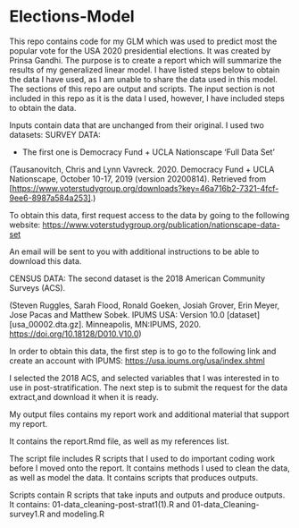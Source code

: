 # Elections-Model
This repo contains code for my GLM which was used to predict most the popular vote for the USA 2020 presidential elections. It was created by Prinsa Gandhi. The purpose is to create a report which will summarize the results of my generalized linear model. I have listed steps below to obtain the data I have used, as I am unable to share the data used in this model. The sections of this repo are output and scripts. The input section is not included in this repo as it is the data I used, however, I have included steps to obtain the data. 

Inputs contain data that are unchanged from their original. I used two datasets:
SURVEY DATA:
- The first one is Democracy Fund + UCLA Nationscape ‘Full Data Set’

(Tausanovitch, Chris and Lynn Vavreck. 2020. Democracy Fund + UCLA Nationscape,   October 10-17, 2019 (version 20200814). Retrieved from           [https://www.voterstudygroup.org/downloads?key=46a716b2-7321-4fcf-9ee6-8987a584a253].)

To obtain this data, first request access to the data by going to the following website:
https://www.voterstudygroup.org/publication/nationscape-data-set

An email will be sent to you with additional instructions to be able to download this data.

CENSUS DATA:
The second dataset is the 2018 American Community Surveys (ACS). 

(Steven Ruggles, Sarah Flood, Ronald Goeken, Josiah Grover, Erin Meyer, Jose     Pacas and Matthew Sobek. IPUMS USA: Version 10.0 [dataset][usa_00002.dta.gz].   Minneapolis, MN:IPUMS, 2020. https://doi.org/10.18128/D010.V10.0)

In order to obtain this data, the first step is to go to the following link and create an account with IPUMS:
https://usa.ipums.org/usa/index.shtml

I selected the 2018 ACS, and selected variables that I was interested in to use in post-stratification. The next step is to submit the request for the data extract,and download it when it is ready. 

My output files contains my report work and additional material that support my report. 

It contains the report.Rmd file, as well as my references list. 

The script file includes R scripts that I used to do important coding work before I moved onto the report. It contains methods I used to clean the data, as well as model the data. It contains scripts that produces outputs. 

Scripts contain R scripts that take inputs and outputs and produce outputs. 
It contains:
01-data_cleaning-post-strat1(1).R 
and 
01-data_Cleaning-survey1.R
and 
modeling.R

